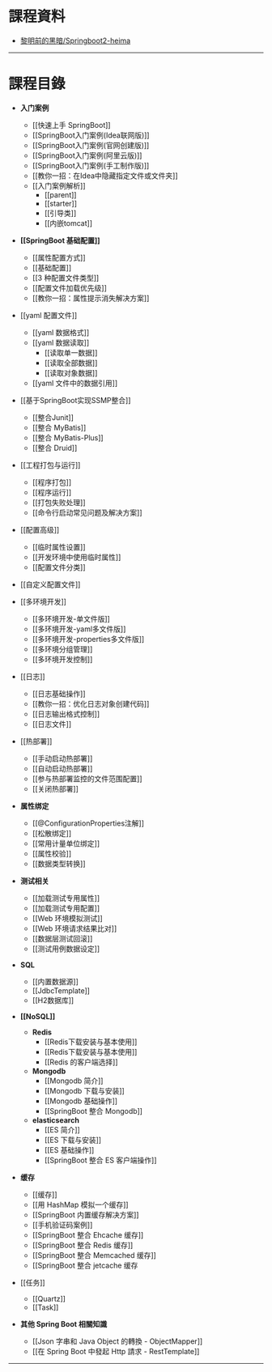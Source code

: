 # 課程資料

- [黎明前的黑暗/Springboot2-heima](https://gitee.com/qtqiu/springboot2-heima)

---

# 課程目錄

- **入门案例**
	- [[快速上手 SpringBoot]]
	- [[SpringBoot入门案例(Idea联网版)]]
	- [[SpringBoot入门案例(官网创建版)]]
	- [[SpringBoot入门案例(阿里云版)]]
	- [[SpringBoot入门案例(手工制作版)]]
	- [[教你一招：在Idea中隐藏指定文件或文件夹]]
	- [[入门案例解析]]
		- [[parent]]
		- [[starter]]
		- [[引导类]]
		- [[内嵌tomcat]]

- **[[SpringBoot 基础配置]]**
	- [[属性配置方式]]
	- [[基础配置]]
	- [[3 种配置文件类型]]
	- [[配置文件加载优先级]]
	- [[教你一招：属性提示消失解决方案]]

- [[yaml 配置文件]]
	- [[yaml 数据格式]]
	- [[yaml 数据读取]]
		- [[读取单一数据]]
		- [[读取全部数据]]
		- [[读取对象数据]]
	- [[yaml 文件中的数据引用]]

- [[基于SpringBoot实现SSMP整合]]
	- [[整合Junit]]
	- [[整合 MyBatis]]
	- [[整合 MyBatis-Plus]]
	- [[整合 Druid]]

- [[工程打包与运行]]
	- [[程序打包]]
	- [[程序运行]]
	- [[打包失败处理]]
	- [[命令行启动常见问题及解决方案]]

- [[配置高级]]
	- [[临时属性设置]]
	- [[开发环境中使用临时属性]]
	- [[配置文件分类]]

- [[自定义配置文件]]

- [[多环境开发]]
	- [[多环境开发-单文件版]]
	- [[多环境开发-yaml多文件版]]
	- [[多环境开发-properties多文件版]]
	- [[多环境分组管理]]
	- [[多环境开发控制]]

- [[日志]]
	- [[日志基础操作]]
	- [[教你一招：优化日志对象创建代码]]
	- [[日志输出格式控制]]
	- [[日志文件]]

- [[热部署]]
	- [[手动启动热部署]]
	- [[自动启动热部署]]
	- [[参与热部署监控的文件范围配置]]
	- [[关闭热部署]]

- **属性绑定**
	- [[@ConfigurationProperties注解]]
	- [[松散绑定]]
	- [[常用计量单位绑定]] 
	- [[属性校验]]
	- [[数据类型转换]]

- **测试相关**
	- [[加载测试专用属性]]
	- [[加载测试专用配置]]
	- [[Web 环境模拟测试]]
	- [[Web 环境请求结果比对]]
	- [[数据层测试回滚]]
	- [[测试用例数据设定]]

- **SQL**
	- [[内置数据源]]
	- [[JdbcTemplate]]
	- [[H2数据库]]

- **[[NoSQL]]**
	- **Redis**
		- [[Redis下载安装与基本使用]]
		- [[Redis下载安装与基本使用]]
		- [[Redis 的客户端选择]]
	- **Mongodb**
		- [[Mongodb 简介]]
		- [[Mongodb 下载与安装]]
		- [[Mongodb 基础操作]]
		- [[SpringBoot 整合 Mongodb]]
	- **elasticsearch**
		- [[ES 简介]]
		- [[ES 下载与安装]]
		- [[ES 基础操作]]
		- [[SpringBoot 整合 ES 客户端操作]]

- **缓存**
	- [[缓存]]
	- [[用 HashMap 模拟一个缓存]]
	- [[SpringBoot 内置缓存解决方案]]
	- [[手机验证码案例]]
	- [[SpringBoot 整合 Ehcache 缓存]]
	- [[SpringBoot 整合 Redis 缓存]]
	- [[SpringBoot 整合 Memcached 缓存]]
	- [[SpringBoot 整合 jetcache 缓存

- [[任务]]
	- [[Quartz]]
	- [[Task]]

- **其他 Spring Boot 相關知識**
	- [[Json 字串和 Java Object 的轉換 - ObjectMapper]]
	- [[在 Spring Boot 中發起 Http 請求 - RestTemplate]]

---